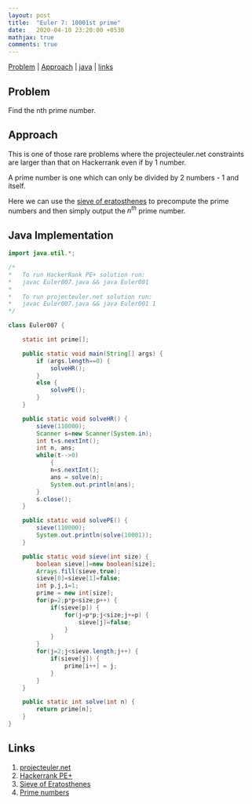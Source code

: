 ```yaml
---
layout: post
title:  "Euler 7: 10001st prime"
date:   2020-04-10 23:20:00 +0530
mathjax: true
comments: true
---
```


[Problem](#problem) | [Approach](#approach) | [java](#java-implementation) | [links](#links)

## Problem

Find the nth prime number.

## Approach

This is one of those rare problems where the projecteuler.net constraints are larger than that on Hackerrank even if by 1 number.

A prime number is one which can only be divided by $2$ numbers - $1$ and itself.

Here we can use the [sieve of eratosthenes](https://www.geeksforgeeks.org/sieve-of-eratosthenes/) to precompute the prime numbers and then simply output the $n^{th}$ prime number.

## Java Implementation

```java
import java.util.*;

/*
*   To run HackerRank PE+ solution run:
*   javac Euler007.java && java Euler001
*
*   To run projecteuler.net solution run:
*   javac Euler007.java && java Euler001 1
*/

class Euler007 {

    static int prime[];

    public static void main(String[] args) {
        if (args.length==0) {
            solveHR();
        }
        else {
            solvePE();
        }
    }

    public static void solveHR() {
        sieve(110000);
        Scanner s=new Scanner(System.in);
        int t=s.nextInt();
        int n, ans;
        while(t-->0)
            {
            n=s.nextInt();
            ans = solve(n);
            System.out.println(ans);
        }
        s.close();
    }

    public static void solvePE() {
        sieve(110000);
        System.out.println(solve(10001));
    }

    public static void sieve(int size) {
        boolean sieve[]=new boolean[size];
        Arrays.fill(sieve,true);
        sieve[0]=sieve[1]=false;
        int p,j,i=1;
        prime = new int[size];
        for(p=2;p*p<size;p++) {
            if(sieve[p]) {
                for(j=p*p;j<size;j+=p) {
                    sieve[j]=false;
                }
            }
        }
        for(j=2;j<sieve.length;j++) {
            if(sieve[j]) {
                prime[i++] = j;
            }
        }
    }

    public static int solve(int n) {
        return prime[n];
    }
}
```

## Links
1. [projecteuler.net](https://projecteuler.net/problem=7)
2. [Hackerrank PE+](https://www.hackerrank.com/contests/projecteuler/challenges/euler007/problem)
3. [Sieve of Eratosthenes](https://www.geeksforgeeks.org/sieve-of-eratosthenes/)
4. [Prime numbers](https://en.wikipedia.org/wiki/Prime_number)